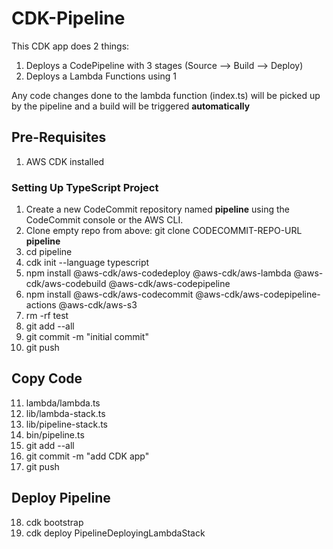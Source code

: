 # CDK-Pipeline

This CDK app does 2 things:

1. Deploys a CodePipeline with 3 stages (Source --> Build --> Deploy)
2. Deploys a Lambda Functions using 1

Any code changes done to the lambda function (index.ts) will be picked up by the pipeline and a build will be triggered **automatically**

## Pre-Requisites
1. AWS CDK installed

### Setting Up TypeScript Project
1. Create a new CodeCommit repository named **pipeline** using the CodeCommit console or the AWS CLI.
2. Clone empty repo from above: git clone CODECOMMIT-REPO-URL **pipeline**
3. cd pipeline
4. cdk init --language typescript
5. npm install @aws-cdk/aws-codedeploy @aws-cdk/aws-lambda @aws-cdk/aws-codebuild @aws-cdk/aws-codepipeline
6. npm install @aws-cdk/aws-codecommit @aws-cdk/aws-codepipeline-actions @aws-cdk/aws-s3
7. rm -rf test
8. git add --all
9. git commit -m "initial commit"
10. git push

## Copy Code

11. lambda/lambda.ts
12. lib/lambda-stack.ts
13. lib/pipeline-stack.ts
14. bin/pipeline.ts
15. git add --all
16. git commit -m "add CDK app"
17. git push

## Deploy Pipeline

18. cdk bootstrap
19. cdk deploy PipelineDeployingLambdaStack

